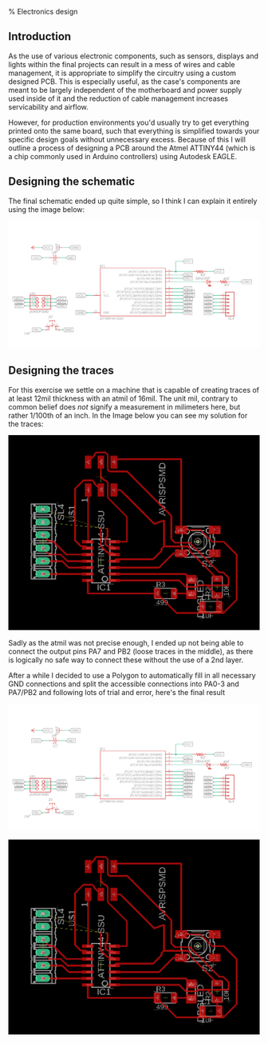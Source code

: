 % Electronics design

[^dlpcb]: [PCB design download](../download/fabpcb.zip)

## Introduction

As the use of various electronic components, such as sensors, displays and lights within the final projects can result in a mess of wires and cable management, it is appropriate to simplify the circuitry using a custom designed PCB. This is especially useful, as the case's components are meant to be largely independent of the motherboard and power supply used inside of it and the reduction of cable management increases servicability and airflow.

However, for production environments you'd usually try to get everything printed onto the same board, such that everything is simplified towards your specific design goals without unnecessary excess. Because of this I will outline a process of designing a PCB around the Atmel ATTINY44 (which is a chip commonly used in Arduino controllers) using Autodesk EAGLE.

## Designing the schematic

The final schematic ended up quite simple, so I think I can explain it entirely using the image below:

![The final PCB schematic](../img/lesson8/schematic.png)

## Designing the traces

For this exercise we settle on a machine that is capable of creating traces of at least 12mil thickness with an atmil of 16mil. The unit mil, contrary to common belief does *not*  signify a measurement in milimeters here, but rather 1/100th of an inch. In the Image below you can see my solution for the traces:

![The PCB trace design](../img/lesson8/pcb.png)

Sadly as the atmil was not precise enough, I ended up not being able to connect the output pins PA7 and PB2 (loose traces in the middle), as there is logically no safe way to connect these without the use of a 2nd layer.

After a while I decided to use a Polygon to automatically fill in all necessary GND connections and split the accessible connections into PA0-3 and PA7/PB2 and following lots of trial and error, here's the final result

![The final schematic design. Notice the use of two output arrays on the right](../img/lesson8/schematic.png)

![The final PCB trace design](../img/lesson8/pcb.png)
